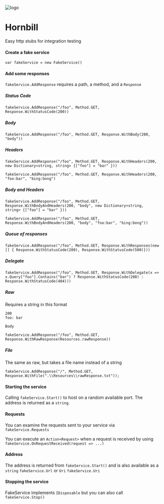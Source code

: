 ![logo](https://dl.dropboxusercontent.com/u/11302680/nuget/hornbill.gif)
# Hornbill

Easy http stubs for integration testing

#### Create a fake service

`var fakeService = new FakeService()`

#### Add some responses

`fakeService.AddResponse` requires a path, a method, and a `Response`

##### Status Code

`fakeService.AddResponse("/foo", Method.GET, Response.WithStatusCode(200))`

##### Body

`fakeService.AddResponse("/foo", Method.GET, Response.WithBody(200, "body"))`

##### Headers

`fakeService.AddResponse("/foo", Method.GET, Response.WithHeaders(200, new Dictionary<string, string> {["foo"] = "bar" }))`

`fakeService.AddResponse("/foo", Method.GET, Response.WithHeaders(200, "foo:bar", "bing:bong")`

##### Body and Headers 

`fakeService.AddResponse("/foo", Method.GET, Response.WithBodyAndHeaders(200, "body", new Dictionary<string, string> {["foo"] = "bar" }))`

`fakeService.AddResponse("/foo", Method.GET, Response.WithBodyAndHeaders(200, "body", "foo:bar", "bing:bong"))`

##### Queue of responses

`fakeService.AddResponse("/foo", Method.GET, Response.WithResponses(new [] { Response.WithStatusCode(200), Response.WithStatusCode(500)}))`

##### Delegate

`fakeService.AddResponse("/foo", Method.GET, Response.WithDelegate(x => x.Query["foo"].Contains("bar") ? Response.WithStatusCode(200) : Response.WithStatusCode(404)))`

##### Raw

Requires a string in this format
```
200
foo: bar

Body
```
`fakeService.AddResponse("/foo", Method.GET, Response.WithRawResponse(Resources.rawResponse))`

##### File

The same as raw, but takes a file name instead of a string

`fakeService.AddResponse("/", Method.GET, Response.WithFile(".\\Resources\\rawResponse.txt"));`

#### Starting the service

Calling `fakeService.Start()` to host on a random available port. The address is returned as a `string`.

#### Requests

You can examine the requests sent to your service via `fakeService.Requests`

You can execute an `Action<Request>` when a request is received by using `fakeService.OnRequestReceived(request => ...)`

#### Address

The address is returned from `fakeService.Start()` and is also available as a `string` `fakeService.Url` or `Uri` `fakeService.Uri`

#### Stopping the service

FakeService implements `IDisposable` but you can also call `fakeService.Stop()`
